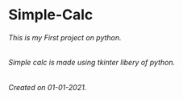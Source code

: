 # Simple-Calc
###### This is my First project on python.
###### Simple calc is made using tkinter libery of python.
###### Created on 01-01-2021.
